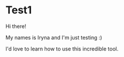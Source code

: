 # Test1

Hi there! 

My names is Iryna and I'm just testing :)

I'd love to learn how to use this incredible tool.
